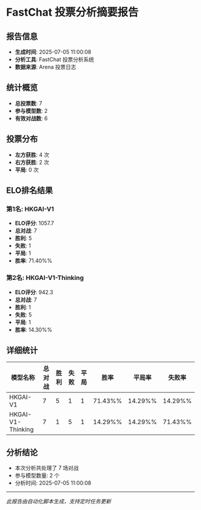 # FastChat 投票分析摘要报告

## 报告信息
- **生成时间**: 2025-07-05 11:00:08
- **分析工具**: FastChat 投票分析系统
- **数据来源**: Arena 投票日志

## 统计概览
- **总投票数**: 7
- **参与模型数**: 2
- **有效对战数**: 6

## 投票分布
- **左方获胜**: 4 次
- **右方获胜**: 2 次
- **平局**: 0 次

## ELO排名结果
### 第1名: HKGAI-V1
- **ELO评分**: 1057.7
- **总对战**: 7
- **胜利**: 5
- **失败**: 1
- **平局**: 1
- **胜率**: 71.40%%

### 第2名: HKGAI-V1-Thinking
- **ELO评分**: 942.3
- **总对战**: 7
- **胜利**: 1
- **失败**: 5
- **平局**: 1
- **胜率**: 14.30%%

## 详细统计

| 模型名称 | 总对战 | 胜利 | 失败 | 平局 | 胜率 | 平局率 | 失败率 |
|---------|--------|------|------|------|------|--------|--------|
| HKGAI-V1 | 7 | 5 | 1 | 1 | 71.43%% | 14.29%% | 14.29%% |
| HKGAI-V1-Thinking | 7 | 1 | 5 | 1 | 14.29%% | 14.29%% | 71.43%% |

## 分析结论
- 本次分析共处理了 7 场对战
- 参与模型数量: 2 个
- 分析时间: 2025-07-05 11:00:08

---
*此报告由自动化脚本生成，支持定时任务更新*
